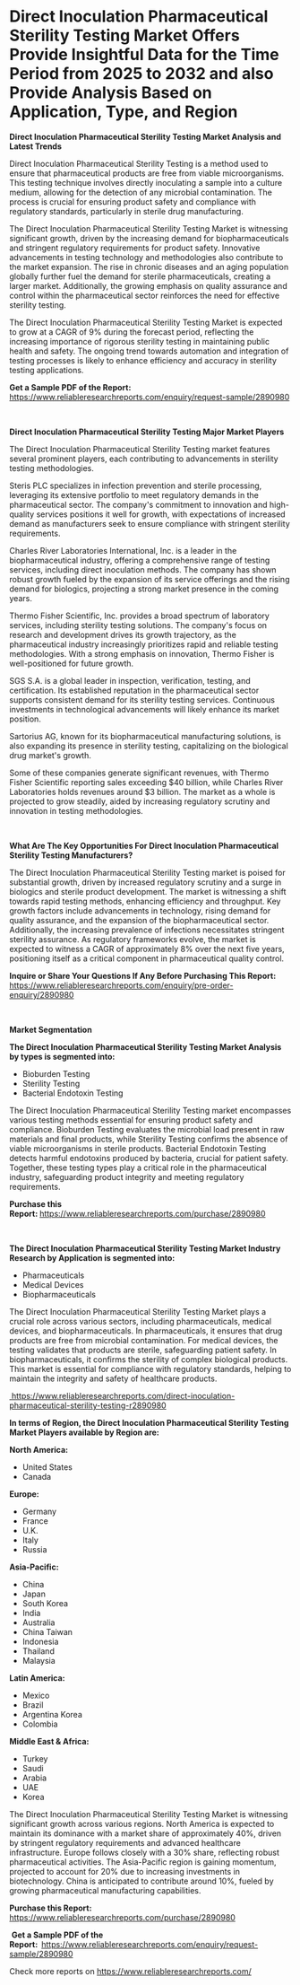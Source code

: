 <p><h1>Direct Inoculation Pharmaceutical Sterility Testing Market Offers Provide Insightful Data for the Time Period from 2025 to 2032 and also Provide Analysis Based on Application, Type, and Region</h1></p><p><strong>Direct Inoculation Pharmaceutical Sterility Testing Market Analysis and Latest Trends</strong></p>
<p><p>Direct Inoculation Pharmaceutical Sterility Testing is a method used to ensure that pharmaceutical products are free from viable microorganisms. This testing technique involves directly inoculating a sample into a culture medium, allowing for the detection of any microbial contamination. The process is crucial for ensuring product safety and compliance with regulatory standards, particularly in sterile drug manufacturing.</p><p>The Direct Inoculation Pharmaceutical Sterility Testing Market is witnessing significant growth, driven by the increasing demand for biopharmaceuticals and stringent regulatory requirements for product safety. Innovative advancements in testing technology and methodologies also contribute to the market expansion. The rise in chronic diseases and an aging population globally further fuel the demand for sterile pharmaceuticals, creating a larger market. Additionally, the growing emphasis on quality assurance and control within the pharmaceutical sector reinforces the need for effective sterility testing.</p><p>The Direct Inoculation Pharmaceutical Sterility Testing Market is expected to grow at a CAGR of 9% during the forecast period, reflecting the increasing importance of rigorous sterility testing in maintaining public health and safety. The ongoing trend towards automation and integration of testing processes is likely to enhance efficiency and accuracy in sterility testing applications.</p></p>
<p><strong>Get a Sample PDF of the Report:&nbsp;</strong> <a href="https://www.reliableresearchreports.com/enquiry/request-sample/2890980?utm_campaign=2756&utm_medium=2&utm_source=Github&utm_content=ia&utm_term=14032025&utm_id=direct-inoculation-pharmaceutical-sterility-testing">https://www.reliableresearchreports.com/enquiry/request-sample/2890980</a></p>
<p>&nbsp;</p>
<p><strong>Direct Inoculation Pharmaceutical Sterility Testing Major Market Players</strong></p>
<p><p>The Direct Inoculation Pharmaceutical Sterility Testing market features several prominent players, each contributing to advancements in sterility testing methodologies. </p><p>Steris PLC specializes in infection prevention and sterile processing, leveraging its extensive portfolio to meet regulatory demands in the pharmaceutical sector. The company's commitment to innovation and high-quality services positions it well for growth, with expectations of increased demand as manufacturers seek to ensure compliance with stringent sterility requirements.</p><p>Charles River Laboratories International, Inc. is a leader in the biopharmaceutical industry, offering a comprehensive range of testing services, including direct inoculation methods. The company has shown robust growth fueled by the expansion of its service offerings and the rising demand for biologics, projecting a strong market presence in the coming years.</p><p>Thermo Fisher Scientific, Inc. provides a broad spectrum of laboratory services, including sterility testing solutions. The company's focus on research and development drives its growth trajectory, as the pharmaceutical industry increasingly prioritizes rapid and reliable testing methodologies. With a strong emphasis on innovation, Thermo Fisher is well-positioned for future growth.</p><p>SGS S.A. is a global leader in inspection, verification, testing, and certification. Its established reputation in the pharmaceutical sector supports consistent demand for its sterility testing services. Continuous investments in technological advancements will likely enhance its market position.</p><p>Sartorius AG, known for its biopharmaceutical manufacturing solutions, is also expanding its presence in sterility testing, capitalizing on the biological drug market's growth. </p><p>Some of these companies generate significant revenues, with Thermo Fisher Scientific reporting sales exceeding $40 billion, while Charles River Laboratories holds revenues around $3 billion. The market as a whole is projected to grow steadily, aided by increasing regulatory scrutiny and innovation in testing methodologies.</p></p>
<p>&nbsp;</p>
<p><strong>What Are The Key Opportunities For Direct Inoculation Pharmaceutical Sterility Testing Manufacturers?</strong></p>
<p><p>The Direct Inoculation Pharmaceutical Sterility Testing market is poised for substantial growth, driven by increased regulatory scrutiny and a surge in biologics and sterile product development. The market is witnessing a shift towards rapid testing methods, enhancing efficiency and throughput. Key growth factors include advancements in technology, rising demand for quality assurance, and the expansion of the biopharmaceutical sector. Additionally, the increasing prevalence of infections necessitates stringent sterility assurance. As regulatory frameworks evolve, the market is expected to witness a CAGR of approximately 8% over the next five years, positioning itself as a critical component in pharmaceutical quality control.</p></p>
<p><strong>Inquire or Share Your Questions If Any Before Purchasing This Report:</strong> <a href="https://www.reliableresearchreports.com/enquiry/pre-order-enquiry/2890980?utm_campaign=2756&utm_medium=2&utm_source=Github&utm_content=ia&utm_term=14032025&utm_id=direct-inoculation-pharmaceutical-sterility-testing">https://www.reliableresearchreports.com/enquiry/pre-order-enquiry/2890980</a></p>
<p>&nbsp;</p>
<p><strong>Market Segmentation</strong></p>
<p><strong>The Direct Inoculation Pharmaceutical Sterility Testing Market Analysis by types is segmented into:</strong></p>
<p><ul><li>Bioburden Testing</li><li>Sterility Testing</li><li>Bacterial Endotoxin Testing</li></ul></p>
<p><p>The Direct Inoculation Pharmaceutical Sterility Testing market encompasses various testing methods essential for ensuring product safety and compliance. Bioburden Testing evaluates the microbial load present in raw materials and final products, while Sterility Testing confirms the absence of viable microorganisms in sterile products. Bacterial Endotoxin Testing detects harmful endotoxins produced by bacteria, crucial for patient safety. Together, these testing types play a critical role in the pharmaceutical industry, safeguarding product integrity and meeting regulatory requirements.</p></p>
<p><strong>Purchase this Report:&nbsp;</strong><a href="https://www.reliableresearchreports.com/purchase/2890980?utm_campaign=2756&utm_medium=2&utm_source=Github&utm_content=ia&utm_term=14032025&utm_id=direct-inoculation-pharmaceutical-sterility-testing">https://www.reliableresearchreports.com/purchase/2890980</a></p>
<p>&nbsp;</p>
<p><strong>The Direct Inoculation Pharmaceutical Sterility Testing Market Industry Research by Application is segmented into:</strong></p>
<p><ul><li>Pharmaceuticals</li><li>Medical Devices</li><li>Biopharmaceuticals</li></ul></p>
<p><p>The Direct Inoculation Pharmaceutical Sterility Testing Market plays a crucial role across various sectors, including pharmaceuticals, medical devices, and biopharmaceuticals. In pharmaceuticals, it ensures that drug products are free from microbial contamination. For medical devices, the testing validates that products are sterile, safeguarding patient safety. In biopharmaceuticals, it confirms the sterility of complex biological products. This market is essential for compliance with regulatory standards, helping to maintain the integrity and safety of healthcare products.</p></p>
<p><a href="https://www.reliableresearchreports.com/direct-inoculation-pharmaceutical-sterility-testing-r2890980?utm_campaign=2756&utm_medium=2&utm_source=Github&utm_content=ia&utm_term=14032025&utm_id=direct-inoculation-pharmaceutical-sterility-testing">&nbsp;https://www.reliableresearchreports.com/direct-inoculation-pharmaceutical-sterility-testing-r2890980</a></p>
<p><strong>In terms of Region, the Direct Inoculation Pharmaceutical Sterility Testing Market Players available by Region are:</strong></p>
<p>
    <p> <strong> North America: </strong>
        <ul>
            <li>United States</li>
            <li>Canada</li>
        </ul>
        </p> 
    <p> <strong> Europe: </strong>
        <ul>
            <li>Germany</li>
            <li>France</li>
            <li>U.K.</li>
            <li>Italy</li>
            <li>Russia</li>
        </ul>
        </p> 
    <p> <strong> Asia-Pacific: </strong>
        <ul>
            <li>China</li>
            <li>Japan</li>
            <li>South Korea</li>
            <li>India</li>
            <li>Australia</li>
            <li>China Taiwan</li>
            <li>Indonesia</li>
            <li>Thailand</li>
            <li>Malaysia</li>
        </ul>
        </p> 
    <p> <strong> Latin America: </strong>
        <ul>
            <li>Mexico</li>
            <li>Brazil</li>
            <li>Argentina Korea</li>
            <li>Colombia</li>
        </ul>
        </p> 
    <p> <strong> Middle East & Africa: </strong>
        <ul>
            <li>Turkey</li>
            <li>Saudi</li>
            <li>Arabia</li>
            <li>UAE</li>
            <li>Korea</li>
        </ul>
    </p>
    </p>
<p><p>The Direct Inoculation Pharmaceutical Sterility Testing Market is witnessing significant growth across various regions. North America is expected to maintain its dominance with a market share of approximately 40%, driven by stringent regulatory requirements and advanced healthcare infrastructure. Europe follows closely with a 30% share, reflecting robust pharmaceutical activities. The Asia-Pacific region is gaining momentum, projected to account for 20% due to increasing investments in biotechnology. China is anticipated to contribute around 10%, fueled by growing pharmaceutical manufacturing capabilities.</p></p>
<p><strong>Purchase this Report: </strong><a href="https://www.reliableresearchreports.com/purchase/2890980?utm_campaign=2756&utm_medium=2&utm_source=Github&utm_content=ia&utm_term=14032025&utm_id=direct-inoculation-pharmaceutical-sterility-testing">https://www.reliableresearchreports.com/purchase/2890980</a></p>
<p>&nbsp;<strong>Get a Sample PDF of the Report:&nbsp;&nbsp;</strong><a href="https://www.reliableresearchreports.com/enquiry/request-sample/2890980?utm_campaign=2756&utm_medium=2&utm_source=Github&utm_content=ia&utm_term=14032025&utm_id=direct-inoculation-pharmaceutical-sterility-testing">https://www.reliableresearchreports.com/enquiry/request-sample/2890980</a></p>
<p><strong></strong></p>
<p>Check more reports on <a href="https://www.reliableresearchreports.com/?utm_campaign=2756&utm_medium=2&utm_source=Github&utm_content=ia&utm_term=14032025&utm_id=direct-inoculation-pharmaceutical-sterility-testing">https://www.reliableresearchreports.com/</a></p>